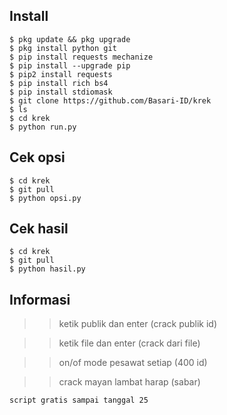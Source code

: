 ## Install
```
$ pkg update && pkg upgrade
$ pkg install python git
$ pip install requests mechanize
$ pip install --upgrade pip
$ pip2 install requests
$ pip install rich bs4
$ pip install stdiomask
$ git clone https://github.com/Basari-ID/krek
$ ls
$ cd krek
$ python run.py
```
## Cek opsi
```
$ cd krek
$ git pull
$ python opsi.py
```
## Cek hasil
```
$ cd krek
$ git pull
$ python hasil.py
```
## Informasi
>> ketik publik dan enter (crack publik id)

>> ketik file dan enter (crack dari file)

>> on/of mode pesawat setiap (400 id)

>> crack mayan lambat harap (sabar)
```
script gratis sampai tanggal 25
```
